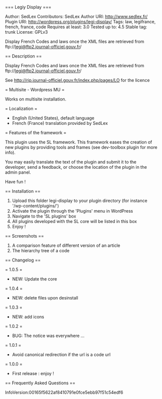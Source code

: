 === Legiy Display ===

Author: SedLex
Contributors: SedLex
Author URI: http://www.sedlex.fr/
Plugin URI: http://wordpress.org/plugins/legi-display/
Tags: law, legifrance, french, france, code
Requires at least: 3.0
Tested up to: 4.5
Stable tag: trunk
License: GPLv3

Display French Codes and laws once the XML files are retrieved from ftp://legi@ftp2.journal-officiel.gouv.fr/

== Description ==

Display French Codes and laws once the XML files are retrieved from ftp://legi@ftp2.journal-officiel.gouv.fr/

See http://rip.journal-officiel.gouv.fr/index.php/pages/LO for the licence

= Multisite - Wordpress MU =

Works on multisite installation.

= Localization =

* English (United States), default language
* French (France) translation provided by SedLex

= Features of the framework =

This plugin uses the SL framework. This framework eases the creation of new plugins by providing tools and frames (see dev-toolbox plugin for more info).

You may easily translate the text of the plugin and submit it to the developer, send a feedback, or choose the location of the plugin in the admin panel.

Have fun !

== Installation ==

1. Upload this folder legi-display to your plugin directory (for instance '/wp-content/plugins/')
2. Activate the plugin through the 'Plugins' menu in WordPress
3. Navigate to the 'SL plugins' box
4. All plugins developed with the SL core will be listed in this box
5. Enjoy !

== Screenshots ==

1. A comparison feature of different version of an article
2. The hierarchy tree of a code

== Changelog ==

= 1.0.5 = 
* NEW: Update the core

= 1.0.4 = 
* NEW: delete files upon desinstall

= 1.0.3 = 
* NEW: add icons

= 1.0.2 = 
* BUG: The notice was everywhere ...

= 1.0.1 = 
* Avoid canonical redirection if the url is a code url

= 1.0.0 = 
* First release : enjoy !

== Frequently Asked Questions ==

 
InfoVersion:00165f5622af8410791e0fce5ebb97f51c54edf6
